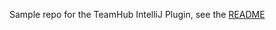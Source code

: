 Sample repo for the TeamHub IntelliJ Plugin, see the [README](https://github.com/TeamHubApp/intellij-plugin/blob/master/README.md)